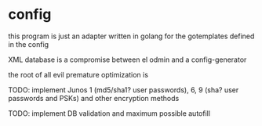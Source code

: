 # config

this program is just an adapter written in golang for the gotemplates defined in the config

XML database is a compromise between el odmin and a config-generator

the root of all evil premature optimization is

TODO: implement Junos $1$ (md5/sha1? user passwords), $6$, $9$ (sha? user passwords and PSKs) and other encryption
methods

TODO: implement DB validation and maximum possible autofill
